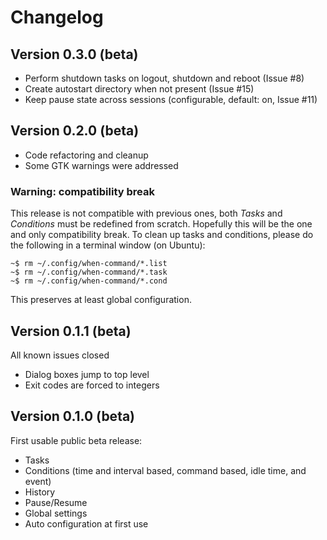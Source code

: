 # Changelog

## Version 0.3.0 (beta)
* Perform shutdown tasks on logout, shutdown and reboot (Issue #8)
* Create autostart directory when not present (Issue #15)
* Keep pause state across sessions (configurable, default: on, Issue #11)


## Version 0.2.0 (beta)
* Code refactoring and cleanup
* Some GTK warnings were addressed

### Warning: compatibility break

This release is not compatible with previous ones, both *Tasks* and *Conditions* must be redefined from scratch. Hopefully this will be the one and only compatibility break. To clean up tasks and conditions, please do the following in a terminal window (on Ubuntu):

```
~$ rm ~/.config/when-command/*.list
~$ rm ~/.config/when-command/*.task
~$ rm ~/.config/when-command/*.cond
```

This preserves at least global configuration.


## Version 0.1.1 (beta)
All known issues closed
* Dialog boxes jump to top level
* Exit codes are forced to integers


## Version 0.1.0 (beta)
First usable public beta release:
* Tasks
* Conditions (time and interval based, command based, idle time, and event)
* History
* Pause/Resume
* Global settings
* Auto configuration at first use
